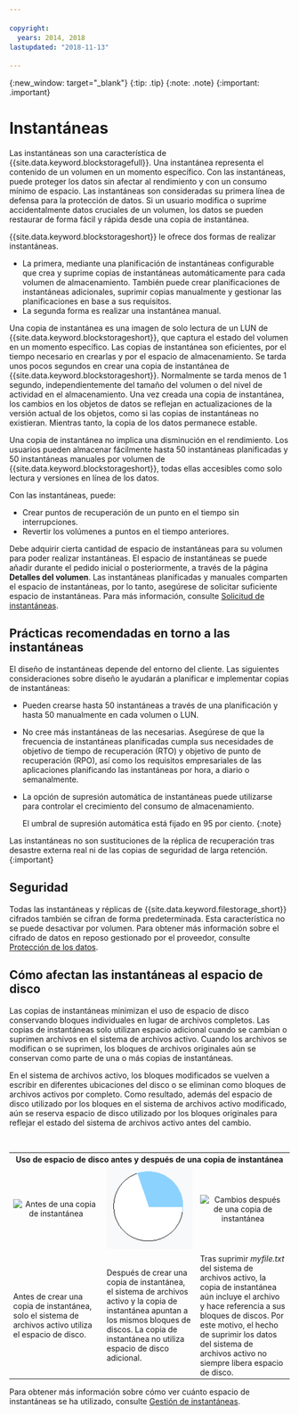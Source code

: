 ```yaml
---

copyright:
  years: 2014, 2018
lastupdated: "2018-11-13"

---
```

{:new_window: target="_blank"}
{:tip: .tip}
{:note: .note}
{:important: .important}

# Instantáneas

Las instantáneas son una característica de {{site.data.keyword.blockstoragefull}}. Una instantánea representa el contenido de un volumen en un momento específico. Con las instantáneas, puede proteger los datos sin afectar al rendimiento y con un consumo mínimo de espacio. Las instantáneas son consideradas su primera línea de defensa para la protección de datos. Si un usuario modifica o suprime accidentalmente datos cruciales de un volumen, los datos se pueden restaurar de forma fácil y rápida desde una copia de instantánea.

{{site.data.keyword.blockstorageshort}} le ofrece dos formas de realizar instantáneas.

* La primera, mediante una planificación de instantáneas configurable que crea y suprime copias de instantáneas automáticamente para cada volumen de almacenamiento. También puede crear planificaciones de instantáneas adicionales, suprimir copias manualmente y gestionar las planificaciones en base a sus requisitos.
* La segunda forma es realizar una instantánea manual.

Una copia de instantánea es una imagen de solo lectura de un LUN de {{site.data.keyword.blockstorageshort}}, que captura el estado del volumen en un momento específico. Las copias de instantánea son eficientes, por el tiempo necesario en crearlas y por el espacio de almacenamiento. Se tarda unos pocos segundos en crear una copia de instantánea de {{site.data.keyword.blockstorageshort}}. Normalmente se tarda menos de 1 segundo, independientemente del tamaño del volumen o del nivel de actividad en el almacenamiento. Una vez creada una copia de instantánea, los cambios en los objetos de datos se reflejan en actualizaciones de la versión actual de los objetos, como si las copias de instantáneas no existieran. Mientras tanto, la copia de los datos permanece estable.

Una copia de instantánea no implica una disminución en el rendimiento. Los usuarios pueden almacenar fácilmente hasta 50 instantáneas planificadas y 50 instantáneas manuales por volumen de {{site.data.keyword.blockstorageshort}}, todas ellas accesibles como solo lectura y versiones en línea de los datos.

Con las instantáneas, puede:

- Crear puntos de recuperación de un punto en el tiempo sin interrupciones.
- Revertir los volúmenes a puntos en el tiempo anteriores.

Debe adquirir cierta cantidad de espacio de instantáneas para su volumen para poder realizar instantáneas. El espacio de instantáneas se puede añadir durante el pedido inicial o posteriormente, a través de la página **Detalles del volumen**. Las instantáneas planificadas y manuales comparten el espacio de instantáneas, por lo tanto, asegúrese de solicitar suficiente espacio de instantáneas. Para más información, consulte [Solicitud de instantáneas](ordering-snapshots.html).

## Prácticas recomendadas en torno a las instantáneas

El diseño de instantáneas depende del entorno del cliente. Las siguientes consideraciones sobre diseño le ayudarán a planificar e implementar copias de instantáneas:
- Pueden crearse hasta 50 instantáneas a través de una planificación y hasta 50 manualmente en cada volumen o LUN.
- No cree más instantáneas de las necesarias. Asegúrese de que la frecuencia de instantáneas planificadas cumpla sus necesidades de objetivo de tiempo de recuperación (RTO) y objetivo de punto de recuperación (RPO), así como los requisitos empresariales de las aplicaciones planificando las instantáneas por hora, a diario o semanalmente.
- La opción de supresión automática de instantáneas puede utilizarse para controlar el crecimiento del consumo de almacenamiento. <br/>

  El umbral de supresión automática está fijado en 95 por ciento.
  {:note}

Las instantáneas no son sustituciones de la réplica de recuperación tras desastre externa real ni de las copias de seguridad de larga retención.
{:important}

## Seguridad

Todas las instantáneas y réplicas de {{site.data.keyword.filestorage_short}} cifrados también se cifran de forma predeterminada. Esta característica no se puede desactivar por volumen. Para obtener más información sobre el cifrado de datos en reposo gestionado por el proveedor, consulte [Protección de los datos](block-file-storage-encryption-rest.html).

## Cómo afectan las instantáneas al espacio de disco

Las copias de instantáneas minimizan el uso de espacio de disco conservando bloques individuales en lugar de archivos completos. Las copias de instantáneas solo utilizan espacio adicional cuando se cambian o suprimen archivos en el sistema de archivos activo. Cuando los archivos se modifican o se suprimen, los bloques de archivos originales aún se conservan como parte de una o más copias de instantáneas.

En el sistema de archivos activo, los bloques modificados se vuelven a escribir en diferentes ubicaciones del disco o se eliminan como bloques de archivos activos por completo. Como resultado, además del espacio de disco utilizado por los bloques en el sistema de archivos activo modificado, aún se reserva espacio de disco utilizado por los bloques originales para reflejar el estado del sistema de archivos activo antes del cambio.

<table>
    <colgroup>
      <col style="width: 33.3%;"/>
      <col style="width: 33.3%;"/>
      <col style="width: 33.3%;"/>
    </colgroup>
      <tr>
        <th colspan="3" style="border: 0.0px;text-align: center;">Uso de espacio de disco antes y después de una copia de instantánea</th>
     </tr><tr>
        <td style="border: 0.0px;text-align: center;"><img src="/images/bfcircle1.png" alt="Antes de una copia de instantánea"></td>
        <td style="border: 0.0px;text-align: center;"><img src="/images/bfcircle3.png" alt="Después de una copia de instantánea"></td>
        <td style="border: 0.0px;text-align: center;"><img src="/images/bfcircle2.png" alt="Cambios después de una copia de instantánea"></td>
     </tr><tr>
        <td style="border: 0.0px;">Antes de crear una copia de instantánea, solo el sistema de archivos activo utiliza el espacio de disco.</td>
        <td style="border: 0.0px;">Después de crear una copia de instantánea, el sistema de archivos activo y la copia de instantánea apuntan a los mismos bloques de discos. La copia de instantánea no utiliza espacio de disco adicional.</td>
        <td style="border: 0.0px;">Tras suprimir <i>myfile.txt</i> del sistema de archivos activo, la copia de instantánea aún incluye el archivo y hace referencia a sus bloques de discos. Por este motivo, el hecho de suprimir los datos del sistema de archivos activo no siempre libera espacio de disco.</td>
      </tr>
</table>

Para obtener más información sobre cómo ver cuánto espacio de instantáneas se ha utilizado, consulte [Gestión de instantáneas](working-with-snapshots.html).
